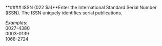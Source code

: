 **#### ISSN (022 $a)**Enter the International Standard Serial Number (ISSN). The ISSN uniquely identifies serial publications. 

_Examples:_  
0027-4380  
0003-0139  
1068-2724